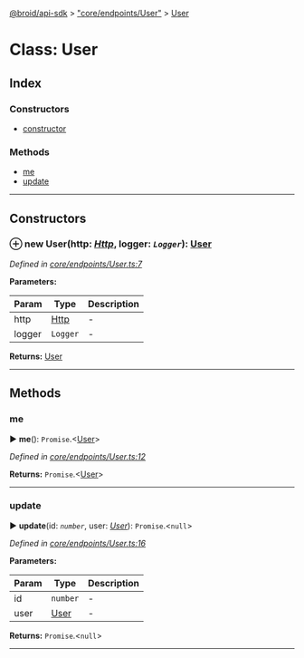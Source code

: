 [@broid/api-sdk](../README.md) > ["core/endpoints/User"](../modules/_core_endpoints_user_.md) > [User](../classes/_core_endpoints_user_.user.md)



# Class: User

## Index

### Constructors

* [constructor](_core_endpoints_user_.user.md#constructor)


### Methods

* [me](_core_endpoints_user_.user.md#me)
* [update](_core_endpoints_user_.user.md#update)



---
## Constructors
<a id="constructor"></a>


### ⊕ **new User**(http: *[Http](_core_helpers_http_.http.md)*, logger: *`Logger`*): [User](_core_endpoints_user_.user.md)



*Defined in [core/endpoints/User.ts:7](https://github.com/broidHQ/broid-api-js-sdk/blob/0f18411/src/core/endpoints/User.ts#L7)*



**Parameters:**

| Param | Type | Description |
| ------ | ------ | ------ |
| http | [Http](_core_helpers_http_.http.md)   |  - |
| logger | `Logger`   |  - |





**Returns:** [User](_core_endpoints_user_.user.md)

---



## Methods
<a id="me"></a>

###  me

► **me**(): `Promise`.<[User](../interfaces/_core_interfaces_.user.md)>




*Defined in [core/endpoints/User.ts:12](https://github.com/broidHQ/broid-api-js-sdk/blob/0f18411/src/core/endpoints/User.ts#L12)*





**Returns:** `Promise`.<[User](../interfaces/_core_interfaces_.user.md)>





___

<a id="update"></a>

###  update

► **update**(id: *`number`*, user: *[User](../interfaces/_core_interfaces_.user.md)*): `Promise`.<`null`>




*Defined in [core/endpoints/User.ts:16](https://github.com/broidHQ/broid-api-js-sdk/blob/0f18411/src/core/endpoints/User.ts#L16)*



**Parameters:**

| Param | Type | Description |
| ------ | ------ | ------ |
| id | `number`   |  - |
| user | [User](../interfaces/_core_interfaces_.user.md)   |  - |





**Returns:** `Promise`.<`null`>





___


